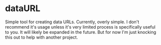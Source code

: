 dataURL
=======

Simple tool for creating data URLs. Currently, overly simple. I don't recommend it's usage unless it's very limited process is specifically useful to you. It will likely be expanded in the future. But for now I'm just knocking this out to help with another project.


